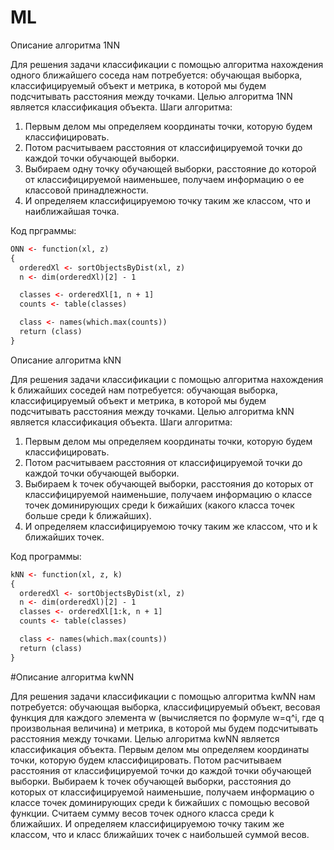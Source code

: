 # ML
Описание алгоритма 1NN

Для решения задачи классификации с помощью алгоритма нахождения одного ближайшего соседа нам потребуется: обучающая выборка, 
классифицируемый объект и метрика, в которой мы будем подсчитывать расстояния между точками. Целью алгоритма 
1NN является классификация объекта. 
Шаги алгоритма:
1) Первым делом мы определяем координаты точки, которую будем классифицировать. 
2) Потом расчитываем расстояния от классифицируемой точки до каждой точки обучающей выборки. 
3) Выбираем одну точку обучающей выборки, расстояние до которой от классифицируемой наименьшее, получаем информацию о ее классовой принадлежности. 
4) И определяем классифицируемою точку таким же классом, что и наиближайшая точка. 

Код прграммы:

```html
ONN <- function(xl, z)
{
  orderedXl <- sortObjectsByDist(xl, z)
  n <- dim(orderedXl)[2] - 1

  classes <- orderedXl[1, n + 1]
  counts <- table(classes)

  class <- names(which.max(counts))
  return (class)
}
```


Описание алгоритма kNN

Для решения задачи классификации с помощью алгоритма нахождения k ближайших соседей нам потребуется: обучающая выборка, 
классифицируемый объект и метрика, в которой мы будем подсчитывать расстояния между точками. Целью алгоритма kNN является классификация объекта. 
Шаги алгоритма: 
1) Первым делом мы определяем координаты точки, которую будем классифицировать. 
2) Потом расчитываем расстояния от классифицируемой точки до каждой точки обучающей выборки. 
3) Выбираем k точек обучающей выборки, расстояния до которых от классифицируемой наименьшие,  получаем информацию о классе точек доминирующих среди k бижайших (какого класса точек больше среди k ближайших). 
4) И определяем классифицируемою точку таким же классом, что и k ближайших точек.

Код программы:

```html
kNN <- function(xl, z, k)
{
  orderedXl <- sortObjectsByDist(xl, z)
  n <- dim(orderedXl)[2] - 1
  classes <- orderedXl[1:k, n + 1]
  counts <- table(classes)

  class <- names(which.max(counts))
  return (class)
}
```


#Описание алгоритма kwNN

Для решения задачи классификации с помощью алгоритма kwNN нам потребуется: обучающая выборка, классифицируемый объект, 
весовая функция для каждого элемента w (вычисляется по формуле w=q^i, где q произвольная величина) и метрика, в которой 
мы будем подсчитывать расстояния между точками. Целью алгоритма kwNN является классификация объекта. Первым делом мы 
определяем координаты точки, которую будем классифицировать. Потом расчитываем расстояния от классифицируемой точки до каждой точки 
обучающей выборки. Выбираем k точек обучающей выборки, расстояния до которых от классифицируемой наименьшие,  получаем информацию 
о классе точек доминирующих среди k бижайших с помощью весовой функции. Считаем сумму весов точек одного класса среди k ближайших. 
И определяем классифицируемою точку таким же классом, что и класс ближайших точек с наибольшей суммой весов.
